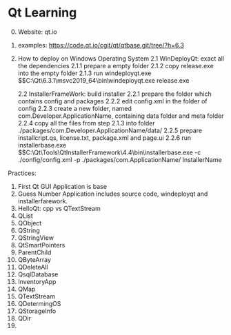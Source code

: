 # Qt Learning
0. Website: qt.io
1. examples: https://code.qt.io/cgit/qt/qtbase.git/tree/?h=6.3
2. How to deploy on Windows Operating System
	2.1 WinDeployQt: exact all the dependencies
		2.1.1 prepare a empty folder
		2.1.2 copy release.exe into the empty folder
		2.1.3 run windeployqt.exe
			$$C:\Qt\6.3.1\msvc2019_64\bin\windeployqt.exe release.exe
	
	2.2 InstallerFrameWork: build installer
		2.2.1 prepare the folder which contains config and packages
		2.2.2 edit config.xml in the folder of config
		2.2.3 create a new folder, named com.Developer.ApplicationName, containing data folder and meta folder
		2.2.4 copy all the files from step 2.1.3 into folder ./packages/com.Developer.ApplicationName/data/
		2.2.5 prepare installcript.qs, license.txt, package.xml and page.ui
		2.2.6 run installerbase.exe
			$$C:\Qt\Tools\QtInstallerFramework\4.4\bin\installerbase.exe -c ./config/config.xml -p ./packages/com.ApplicationName/ InstallerName

Practices:
1. First Qt GUI Application is base
2. Guess Number Application includes source code, windeployqt and installerfarework.
3. HelloQt: cpp vs QTextStream
4. QList
5. QObject
6. QString
7. QStringView
8. QtSmartPointers
9. ParentChild
10. QByteArray
11. QDeleteAll
12. QsqlDatabase
13. InventoryApp
14. QMap
15. QTextStream
16. QDetermingOS
17. QStorageInfo
18. QDir
19. 
